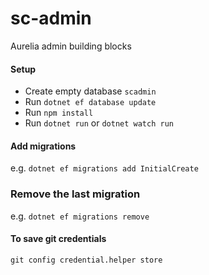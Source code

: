 # sc-admin
Aurelia admin building blocks

#### Setup
* Create empty database `scadmin`
* Run `dotnet ef database update`
* Run `npm install`
* Run `dotnet run` or `dotnet watch run`

#### Add migrations
e.g. `dotnet ef migrations add InitialCreate`

### Remove the last migration
e.g. `dotnet ef migrations remove`

#### To save git credentials
`git config credential.helper store`
